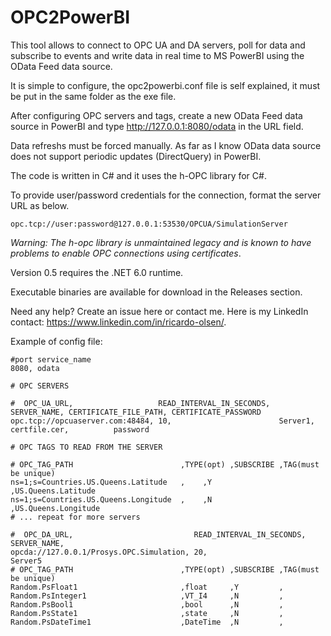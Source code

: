 # OPC2PowerBI

This tool allows to connect to OPC UA and DA servers, poll for data and subscribe to events and write data in real time to MS PowerBI using the OData Feed data source.

It is simple to configure, the opc2powerbi.conf file is self explained, it must be put in the same folder as the exe file.

After configuring OPC servers and tags, create a new OData Feed data source in PowerBI and type http://127.0.0.1:8080/odata in the URL field.

Data refreshs must be forced manually. As far as I know OData data source does not support periodic updates (DirectQuery) in PowerBI.

The code is written in C# and it uses the h-OPC library for C#.

To provide user/password credentials for the connection, format the server URL as below.

    opc.tcp://user:password@127.0.0.1:53530/OPCUA/SimulationServer

_Warning: The h-opc library is unmaintained legacy and is known to have problems to enable OPC connections using certificates_.

Version 0.5 requires the .NET 6.0 runtime.

Executable binaries are available for download in the Releases section.

Need any help? Create an issue here or contact me.
Here is my LinkedIn contact: https://www.linkedin.com/in/ricardo-olsen/.

Example of config file:

    #port service_name
    8080, odata
	
	# OPC SERVERS

	#  OPC_UA_URL,                   READ_INTERVAL_IN_SECONDS,  SERVER_NAME, CERTIFICATE_FILE_PATH, CERTIFICATE_PASSWORD
	opc.tcp://opcuaserver.com:48484, 10,                        Server1,     certfile.cer,          password

	# OPC TAGS TO READ FROM THE SERVER

	# OPC_TAG_PATH                        ,TYPE(opt) ,SUBSCRIBE ,TAG(must be unique)
	ns=1;s=Countries.US.Queens.Latitude   ,    ,Y         ,US.Queens.Latitude                
	ns=1;s=Countries.US.Queens.Longitude  ,    ,N         ,US.Queens.Longitude    
	# ... repeat for more servers

    #  OPC_DA_URL,                           READ_INTERVAL_IN_SECONDS,  SERVER_NAME,
	opcda://127.0.0.1/Prosys.OPC.Simulation, 20,                        Server5
	# OPC_TAG_PATH                        ,TYPE(opt) ,SUBSCRIBE ,TAG(must be unique)
	Random.PsFloat1                       ,float     ,Y         ,
	Random.PsInteger1                     ,VT_I4     ,N         ,
	Random.PsBool1                        ,bool      ,N         ,
	Random.PsState1                       ,state     ,N         ,
	Random.PsDateTime1                    ,DateTime  ,N         ,

